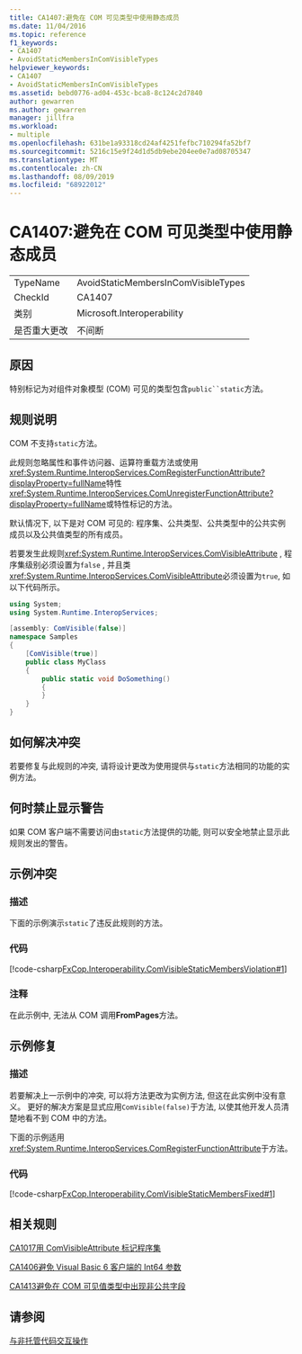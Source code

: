 ```yaml
---
title: CA1407:避免在 COM 可见类型中使用静态成员
ms.date: 11/04/2016
ms.topic: reference
f1_keywords:
- CA1407
- AvoidStaticMembersInComVisibleTypes
helpviewer_keywords:
- CA1407
- AvoidStaticMembersInComVisibleTypes
ms.assetid: bebd0776-ad04-453c-bca8-8c124c2d7840
author: gewarren
ms.author: gewarren
manager: jillfra
ms.workload:
- multiple
ms.openlocfilehash: 631be1a93318cd24af4251fefbc710294fa52bf7
ms.sourcegitcommit: 5216c15e9f24d1d5db9ebe204ee0e7ad08705347
ms.translationtype: MT
ms.contentlocale: zh-CN
ms.lasthandoff: 08/09/2019
ms.locfileid: "68922012"
---
```

# <a name="ca1407-avoid-static-members-in-com-visible-types"></a>CA1407:避免在 COM 可见类型中使用静态成员

|||
|-|-|
|TypeName|AvoidStaticMembersInComVisibleTypes|
|CheckId|CA1407|
|类别|Microsoft.Interoperability|
|是否重大更改|不间断|

## <a name="cause"></a>原因
特别标记为对组件对象模型 (COM) 可见的类型包含`public``static`方法。

## <a name="rule-description"></a>规则说明
COM 不支持`static`方法。

此规则忽略属性和事件访问器、运算符重载方法或使用<xref:System.Runtime.InteropServices.ComRegisterFunctionAttribute?displayProperty=fullName>特性<xref:System.Runtime.InteropServices.ComUnregisterFunctionAttribute?displayProperty=fullName>或特性标记的方法。

默认情况下, 以下是对 COM 可见的: 程序集、公共类型、公共类型中的公共实例成员以及公共值类型的所有成员。

若要发生此规则<xref:System.Runtime.InteropServices.ComVisibleAttribute> , 程序集级别必须设置为`false` , 并且类<xref:System.Runtime.InteropServices.ComVisibleAttribute>必须设置为`true`, 如以下代码所示。

```csharp
using System;
using System.Runtime.InteropServices;

[assembly: ComVisible(false)]
namespace Samples
{
    [ComVisible(true)]
    public class MyClass
    {
        public static void DoSomething()
        {
        }
    }
}
```

## <a name="how-to-fix-violations"></a>如何解决冲突
若要修复与此规则的冲突, 请将设计更改为使用提供与`static`方法相同的功能的实例方法。

## <a name="when-to-suppress-warnings"></a>何时禁止显示警告
如果 COM 客户端不需要访问由`static`方法提供的功能, 则可以安全地禁止显示此规则发出的警告。

## <a name="example-violation"></a>示例冲突

### <a name="description"></a>描述
下面的示例演示`static`了违反此规则的方法。

### <a name="code"></a>代码
[!code-csharp[FxCop.Interoperability.ComVisibleStaticMembersViolation#1](../code-quality/codesnippet/CSharp/ca1407-avoid-static-members-in-com-visible-types_1.cs)]

### <a name="comments"></a>注释
在此示例中, 无法从 COM 调用**FromPages**方法。

## <a name="example-fix"></a>示例修复

### <a name="description"></a>描述
若要解决上一示例中的冲突, 可以将方法更改为实例方法, 但这在此实例中没有意义。 更好的解决方案是显式应用`ComVisible(false)`于方法, 以使其他开发人员清楚地看不到 COM 中的方法。

下面的示例适用<xref:System.Runtime.InteropServices.ComRegisterFunctionAttribute>于方法。

### <a name="code"></a>代码
[!code-csharp[FxCop.Interoperability.ComVisibleStaticMembersFixed#1](../code-quality/codesnippet/CSharp/ca1407-avoid-static-members-in-com-visible-types_2.cs)]

## <a name="related-rules"></a>相关规则
[CA1017用 ComVisibleAttribute 标记程序集](../code-quality/ca1017-mark-assemblies-with-comvisibleattribute.md)

[CA1406避免 Visual Basic 6 客户端的 Int64 参数](../code-quality/ca1406-avoid-int64-arguments-for-visual-basic-6-clients.md)

[CA1413避免在 COM 可见值类型中出现非公共字段](../code-quality/ca1413-avoid-non-public-fields-in-com-visible-value-types.md)

## <a name="see-also"></a>请参阅
[与非托管代码交互操作](/dotnet/framework/interop/index)